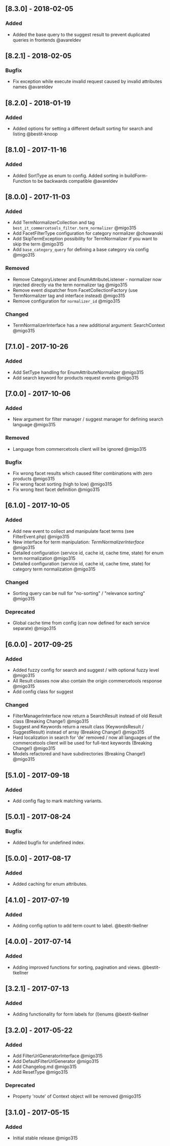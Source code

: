 ## [8.3.0] - 2018-02-05
### Added
- Added the base query to the suggest result to prevent duplicated queries in frontends @avareldev

## [8.2.1] - 2018-02-05
### Bugfix
- Fix exception while execute invalid request caused by invalid attributes names @avareldev

## [8.2.0] - 2018-01-19
### Added
- Added options for setting a different default sorting for search and listing @bestit-knoop

## [8.1.0] - 2017-11-16
### Added
- Added SortType as enum to config. Added sorting in buildForm-Function to be backwards compatible @avareldev

## [8.0.0] - 2017-11-03
### Added
- Add TermNormalizerCollection and tag `best_it_commercetools_filter.term_normalizer` @migo315
- Add FacetFilterType configuration for category normalizer @chowanski
- Add SkipTermException possibility for TermNormalizer if you want to skip the term @migo315
- Add `base_category_query` for defining a base category via config @migo315

### Removed
- Remove CategoryListener and EnumAttributeListener - normalizer now injected directly via the term normalizer tag @migo315
- Remove event dispatcher from FacetCollectionFactory (use TermNormalizer tag and interface instead) @migo315
- Remove configuration for `normalizer_id` @migo315

### Changed
- TermNormalizerInterface has a new additional argument: SearchContext @migo315

## [7.1.0] - 2017-10-26
### Added
- Add SetType handling for EnumAttributeNormalizer @migo315
- Add search keyword for products request events @migo315

## [7.0.0] - 2017-10-06
### Added
- New argument for filter manager / suggest manager for defining search language @migo315

### Removed
- Language from commercetools client will be ignored @migo315

### Bugfix
- Fix wrong facet results which caused filter combinations with zero products @migo315
- Fix wrong facet sorting (high to low) @migo315
- Fix wrong ltext facet definition @migo315

## [6.1.0] - 2017-10-05
### Added
- Add new event to collect and manipulate facet terms (see FilterEvent.php) @migo315
- New interface for term manipulation: _TermNormalizerInterface_ @migo315
- Detailed configuration (service id, cache id, cache time, state) for enum term normalization @migo315
- Detailed configuration (service id, cache id, cache time, state) for category term normalization @migo315

### Changed
- Sorting query can be null for "no-sorting" / "relevance sorting" @migo315

### Deprecated
- Global cache time from config (can now defined for each service separate) @migo315

## [6.0.0] - 2017-09-25
### Added
- Added fuzzy config for search and suggest / with optional fuzzy level @migo315
- All Result classes now also contain the origin commercetools response @migo315
- Add config class for suggest

### Changed
- FilterManagerInterface now return a SearchResult instead of old Result class (Breaking Change!) @migo315
- Suggest and Keywords return a result class (KeywordsResult / SuggestResult) instead of array (Breaking Change!) @migo315
- Hard localization in search for 'de' removed / now all languages of the commercetools client will be used for full-text keywords (Breaking Change!) @migo315
- Models refactored and have subdirectories (Breaking Change!) @migo315

## [5.1.0] - 2017-09-18
### Added
- Add config flag to mark matching variants.

## [5.0.1] - 2017-08-24
### Bugfix
- Added bugfix for undefined index.

## [5.0.0] - 2017-08-17
### Added
- Added caching for enum attributes.

## [4.1.0] - 2017-07-19
### Added
- Adding config option to add term count to label. @bestit-tkellner

## [4.0.0] - 2017-07-14
### Added
- Adding improved functions for sorting, pagination and views. @bestit-tkellner

## [3.2.1] - 2017-07-13
### Added
- Adding functionality for form labels for (l)enums @bestit-tkellner

## [3.2.0] - 2017-05-22
### Added
- Add FilterUrlGeneratorInterface @migo315
- Add DefaultFilterUrlGenerator @migo315
- Add Changelog.md @migo315
- Add ResetType @migo315

### Deprecated
- Property 'route' of Context object will be removed @migo315

## [3.1.0] - 2017-05-15
### Added
- Initial stable release @migo315